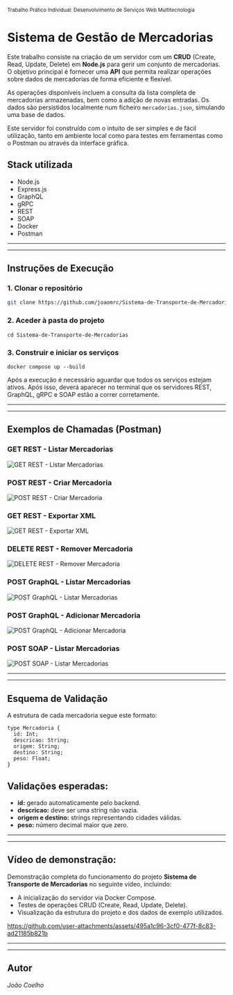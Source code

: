 <sub>Trabalho Prático Individual: Desenvolvimento de Serviços Web Multitecnologia</sub>
# Sistema de Gestão de Mercadorias

Este trabalho consiste na criação de um servidor com um **CRUD** (Create, Read, Update, Delete) em **Node.js** para gerir um conjunto de mercadorias. O objetivo principal é fornecer uma **API** que permita realizar operações sobre dados de mercadorias de forma eficiente e flexível.

As operações disponíveis incluem a consulta da lista completa de mercadorias armazenadas, bem como a adição de novas entradas. Os dados são persistidos localmente num ficheiro `mercadorias.json`, simulando uma base de dados.

Este servidor foi construído com o intuito de ser simples e de fácil utilização, tanto em ambiente local como para testes em ferramentas como o Postman ou através da interface gráfica.

## Stack utilizada
- Node.js
- Express.js
- GraphQL
- gRPC
- REST
- SOAP
- Docker
- Postman

---
---

## Instruções de Execução

### 1. Clonar o repositório

```bash
git clone https://github.com/joaomrc/Sistema-de-Transporte-de-Mercadorias
```

### 2. Aceder à pasta do projeto
```
cd Sistema-de-Transporte-de-Mercadorias
```

### 3. Construir e iniciar os serviços
```
docker compose up --build
```
Após a execução é necessário aguardar que todos os serviços estejam ativos. Após isso, deverá aparecer no terminal que os servidores REST, GraphQL, gRPC e SOAP estão a correr corretamente.

---
---

## Exemplos de Chamadas (Postman)

### GET REST - Listar Mercadorias
![GET REST - Listar Mercadorias](https://github.com/user-attachments/assets/6985e071-a7b1-4cfc-ac71-2e1fb04dfd83)

### POST REST - Criar Mercadoria
![POST REST - Criar Mercadoria](https://github.com/user-attachments/assets/9cab2123-c82c-4a0e-ab03-2da871f71d53)

### GET REST - Exportar XML
![GET REST - Exportar XML](https://github.com/user-attachments/assets/3613e09f-99e4-4ece-98e1-49803b36167a)

### DELETE REST - Remover Mercadoria
![DELETE REST - Remover Mercadoria](https://github.com/user-attachments/assets/66b76d73-00bb-4fe1-8194-e00e1892f6ce)

### POST GraphQL - Listar Mercadorias
![POST GraphQL - Listar Mercadorias](https://github.com/user-attachments/assets/a87cfd5b-fd75-4e37-a56c-c4abd3e79c8e)

### POST GraphQL - Adicionar Mercadoria
![POST GraphQL - Adicionar Mercadoria](https://github.com/user-attachments/assets/dff9cc99-9318-421c-981d-63876237967d)

### POST SOAP - Listar Mercadorias
![POST SOAP - Listar Mercadorias](https://github.com/user-attachments/assets/91ce97d2-dfd7-422b-bb2e-57d66ba240d1)

---
---

## Esquema de Validação
A estrutura de cada mercadoria segue este formato:
```
type Mercadoria {
  id: Int;
  descricao: String;
  origem: String;
  destino: String;
  peso: Float;
}
```

## Validações esperadas:
- **id:** gerado automaticamente pelo backend.
- **descricao:** deve ser uma string não vazia.
- **origem e destino:** strings representando cidades válidas.
- **peso:** número decimal maior que zero.

---
---

## Vídeo de demonstração:
Demonstração completa do funcionamento do projeto **Sistema de Transporte de Mercadorias** no seguinte video, incluindo:
- A inicialização do servidor via Docker Compose.
- Testes de operações CRUD (Create, Read, Update, Delete).
- Visualização da estrutura do projeto e dos dados de exemplo utilizados.

https://github.com/user-attachments/assets/495a1c96-3cf0-477f-8c83-ad21185b821b


---
---

## Autor
*João Coelho*
